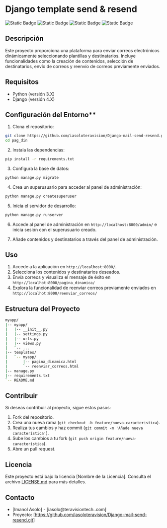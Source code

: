 # Django template send & resend
![Static Badge](https://img.shields.io/badge/MAIL_SENDER-blue)
![Static Badge](https://img.shields.io/badge/PYTHON-yellow)
![Static Badge](https://img.shields.io/badge/DJANGO-green)
![Static Badge](https://img.shields.io/badge/Teravision-blue)


## Descripción

Este proyecto proporciona una plataforma para enviar correos electrónicos dinámicamente seleccionando plantillas y destinatarios. Incluye funcionalidades como la creación de contenidos, selección de destinatarios, envío de correos y reenvío de correos previamente enviados.

## Requisitos

- Python (versión 3.X)
- Django (versión 4.X)

## Configuración del Entorno**

1. Clona el repositorio:

```bash
git clone https://github.com/iasoloteravision/Django-mail-send-resend.git
cd pag_din
```

2. Instala las dependencias:

```bash
pip install -r requirements.txt
```

3. Configura la base de datos:

```bash
python manage.py migrate
```

4. Crea un superusuario para acceder al panel de administración:

```bash
python manage.py createsuperuser
```

5. Inicia el servidor de desarrollo:

```bash
python manage.py runserver
```

6. Accede al panel de administración en `http://localhost:8000/admin/` e inicia sesión con el superusuario creado.

7. Añade contenidos y destinatarios a través del panel de administración.

## Uso

1. Accede a la aplicación en `http://localhost:8000/`.
2. Selecciona los contenidos y destinatarios deseados.
3. Envía correos y visualiza el mensaje de éxito en `http://localhot:8000/pagina_dinamica/`
4. Explora la funcionalidad de reenviar correos previamente enviados en `http://localhot:8000/reenviar_correos/`

## Estructura del Proyecto

```bash
myapp/
|-- myapp/
|   |-- __init__.py
|   |-- settings.py
|   |-- urls.py
|   |-- views.py
|   `-- ...
|-- templates/
|   `-- myapp/
|       |-- pagina_dinamica.html
|       `-- reenviar_correos.html
|-- manage.py
|-- requirements.txt
`-- README.md
```

## Contribuir

Si deseas contribuir al proyecto, sigue estos pasos:

1. Fork del repositorio.
2. Crea una nueva rama (`git checkout -b feature/nueva-caracteristica`).
3. Realiza tus cambios y haz commit (`git commit -m 'Añade nueva característica'`).
4. Sube los cambios a tu fork (`git push origin feature/nueva-caracteristica`).
5. Abre un pull request.

## Licencia

Este proyecto está bajo la licencia [Nombre de la Licencia]. Consulta el archivo [LICENSE.md](LICENSE.md) para más detalles.

## Contacto

- [Imanol Asolo] - [iasolo@teravisiontech..com]
- Proyecto: [https://github.com/iasoloteravision/Django-mail-send-resend.git]
